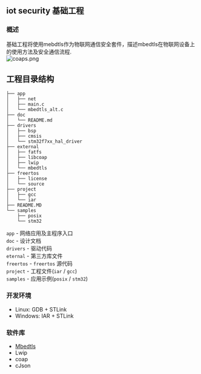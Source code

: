 ## iot security 基础工程

### 概述
基础工程将使用mebdtls作为物联网通信安全套件，描述mbedtls在物联网设备上的使用方法及安全通信流程.    
![coaps.png](http://note.youdao.com/yws/public/resource/f443655aca2d1be028dbdab40c3ba9a8/xmlnote/95F6A04A16494F2BB96AAF49C7192B45/11567)    


## 工程目录结构
```
├── app
│   ├── net
│   ├── main.c
│   └── mbedtls_alt.c
├── doc
│   └── README.md
├── drivers
│   ├── bsp
│   ├── cmsis
│   └── stm32f7xx_hal_driver
├── external
│   ├── fatfs
│   ├── libcoap
│   ├── lwip
│   └── mbedtls
├── freertos
│   ├── license
│   └── source
├── project
│   ├── gcc
│   └── iar
├── README.MD
└── samples
    ├── posix
    └── stm32
```
`app` - 网络应用及主程序入口      
`doc` - 设计文档    
`drivers` - 驱动代码    
`eternal` - 第三方库文件      
`freertos` - `freertos` 源代码     
`project` - 工程文件(`iar` / `gcc`)     
`samples` - 应用示例(`posix` / `stm32`)     


### 开发环境
- Linux: GDB + STLink 
- Windows: IAR + STLink  

### 软件库
- [Mbedtls](https://github.com/ARMmbed/mbedtls)
- Lwip
- coap
- cJson
